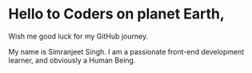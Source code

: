 # Hello to Coders on planet Earth,

Wish me good luck for my GitHub journey.
 
 My name is Simranjeet Singh. I am a passionate front-end development learner, and obviously a Human Being.
 
